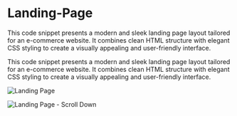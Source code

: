 # Landing-Page
This code snippet presents a modern and sleek landing page layout tailored for an e-commerce website. It combines clean HTML structure with elegant CSS styling to create a visually appealing and user-friendly interface.

This code snippet presents a modern and sleek landing page layout tailored for an e-commerce website. It combines clean HTML structure with elegant CSS styling to create a visually appealing and user-friendly interface.

![Landing Page](landing_page1.png)

![Landing Page - Scroll Down](landing_page_scroll_down.png)

